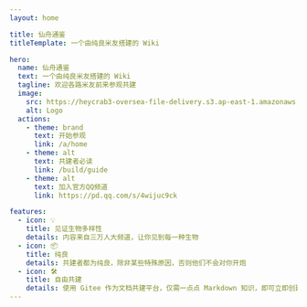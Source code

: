 ```yaml
---
layout: home

title: 仙舟通鉴
titleTemplate: 一个由纯良米友搭建的 Wiki

hero:
  name: 仙舟通鉴
  text: 一个由纯良米友搭建的 Wiki
  tagline: 欢迎各路米友前来参观共建
  image:
    src: https://heycrab3-oversea-file-delivery.s3.ap-east-1.amazonaws.com/xianzhoutongjian/91807422-1DDE-6A5E-5AEE-1F6B29EA53A1.png
    alt: Logo
  actions:
    - theme: brand
      text: 开始参观
      link: /a/home
    - theme: alt
      text: 共建者必读
      link: /build/guide
    - theme: alt
      text: 加入官方QQ频道
      link: https://pd.qq.com/s/4wijuc9ck

features:
  - icon: 💡
    title: 见证生物多样性
    details: 内容来自三万人大频道，让你见到每一种生物
  - icon: 📦
    title: 纯良
    details: 共建者都为纯良，除非某些特殊原因，否则他们不会对你开炮
  - icon: 🛠️
    title: 自由共建
    details: 使用 Gitee 作为文档共建平台，仅需一点点 Markdown 知识，即可立即创建一个页面
---
```


<script lang="ts" setup>
import { onMounted } from 'vue'
import { ElNotification } from 'element-plus'
onMounted(() => {
  ElNotification({
    title: '公告',
    message: "广告已开始投放，如果内容让您感到不适，请加入官方QQ频道进行反馈"
  })
})
</script>
